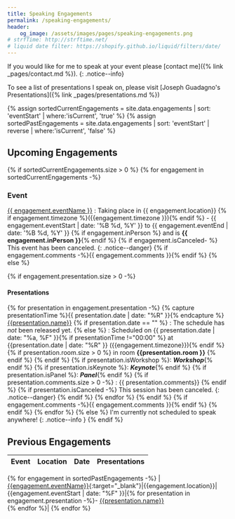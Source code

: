 ```yaml
---
title: Speaking Engagements
permalink: /speaking-engagements/
header:
    og_image: /assets/images/pages/speaking-engagements.png
# strfTime: http://strftime.net/
# liquid date filter: https://shopify.github.io/liquid/filters/date/
---
```

If you would like for me to speak at your event please [contact me]({% link _pages/contact.md %}).
{: .notice--info}

To see a list of presentations I speak on, please visit [Joseph Guadagno's Presentations]({% link _pages/presentations.md %})

{% assign sortedCurrentEngagements = site.data.engagements | sort: 'eventStart' | where:'isCurrent', 'true' %}
{% assign sortedPastEngagements = site.data.engagements | sort: 'eventStart' | reverse | where:'isCurrent', 'false' %}

## Upcoming Engagements

{% if sortedCurrentEngagements.size > 0 %}
{% for engagement in sortedCurrentEngagements -%}

### Event

[{{ engagement.eventName }}]({{engagement.eventUrl}})
: Taking place in {{ engagement.location}} {% if engagement.timezone %}({{engagement.timezone }}){% endif %} - {{ engagement.eventStart | date: '%B %d, %Y' }} to {{ engagement.eventEnd | date: '%B %d, %Y' }} {% if engagement.inPerson %} and is **{{ engagement.inPerson }}**{% endif %}
{% if engagement.isCanceled- %}
This event has been canceled.
{: .notice--danger}
{% if engagement.comments -%}{{ engagement.comments }}{% endif %}
{% else %}

{% if engagement.presentation.size > 0 -%}

#### Presentations

{% for presentation in engagement.presentation -%}
{% capture presentationTime %}{{ presentation.date | date: "%R" }}{% endcapture %}
[{{presentation.name}}]({{presentation.url}})
{% if presentation.date == "" %}
: The schedule has *not* been released yet.
{% else %}
: Scheduled on {{ presentation.date | date: "%a, %F" }}{% if presentationTime !="00:00" %} at {{presentation.date | date: "%R" }} ({{engagement.timezone}}){% endif %} {% if presentation.room.size > 0 %} in room **{{presentation.room }}** {% endif %}
{% endif %}
{% if presentation.isWorkshop %}: ***Workshop***{% endif %}
{% if presentation.isKeynote %}: ***Keynote***{% endif %}
{% if presentation.isPanel %}: ***Panel***{% endif %}
{% if presentation.comments.size > 0 -%}
:  {{ presentation.comments}}
{% endif %}
{% if presentation.isCanceled -%}
This session has been canceled.
{: .notice--danger}
{% endif %}
{% endfor %}
{% endif %}
{% if engagement.comments -%}{{ engagement.comments }}{% endif %}
{% endif %}
{% endfor %}
{% else %}
I'm currently not scheduled to speak anywhere!
{: .notice--info }
{% endif %}

## Previous Engagements

|Event|Location|Date|Presentations|
|--- |--- |--- |--- |
{% for engagement in sortedPastEngagements -%}
|[{{engagement.eventName}}]({{engagement.eventUrl}}){:target="_blank"}|{{engagement.location}}|{{engagement.eventStart | date: "%F" }}|{% for presentation in engagement.presentation -%}- [{{presentation.name}}]({{presentation.url}})<br />{% endfor %}|
{% endfor %}
